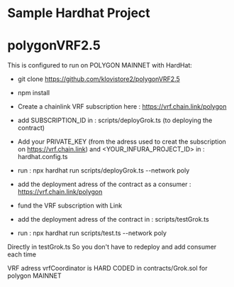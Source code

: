 # Sample Hardhat Project
# polygonVRF2.5

This is configured to run on POLYGON MAINNET with HardHat: 

- git clone https://github.com/klovistore2/polygonVRF2.5

- npm install

- Create a chainlink VRF subscription here : https://vrf.chain.link/polygon 

- add SUBSCRIPTION_ID in : scripts/deployGrok.ts (to deploying the contract)

- Add your PRIVATE_KEY (from the adress used to creat the subscription on https://vrf.chain.link) and <YOUR_INFURA_PROJECT_ID> in : hardhat.config.ts

- run : npx hardhat run scripts/deployGrok.ts --network poly

- add the deployment adress of the contract as a consumer : https://vrf.chain.link/polygon

- fund the VRF subscription with Link 

- add the deployment adress of the contract in : scripts/testGrok.ts

- run : npx hardhat run scripts/test.ts --network poly

Directly in testGrok.ts
So you don't have to redeploy and add consumer each time

VRF adress vrfCoordinator is HARD CODED in contracts/Grok.sol for polygon MAINNET

